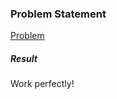 <h3>Problem Statement</h3>

<a href="https://www.hackerearth.com/problem/algorithm/monk-in-the-land-of-pokemons/">Problem</a>

<h5>Result</h5>

Work perfectly!